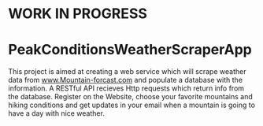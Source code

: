 # **********WORK IN PROGRESS**********
# PeakConditionsWeatherScraperApp

This project is aimed at creating a web service which will scrape weather data from www.Mountain-forcast.com and populate a database with the information. A RESTful API recieves Http requests which return info from the database. Register on the Website, choose your favorite mountains and hiking conditions and get updates in your email when a mountain is going to have a day with nice weather.
